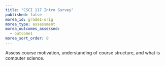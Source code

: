 ```yaml
---
title: "CSCI 117 Intro Survey"
published: false
morea_id: grade1-orig
morea_type: assessment
morea_outcomes_assessed:
  - outcome1
morea_sort_order: 0
---
```


Assess course motivation, understanding of course structure, and what is computer science.

<link rel="stylesheet" href="http://cdn.oesmith.co.uk/morris-0.4.3.min.css">
<script src="//cdnjs.cloudflare.com/ajax/libs/raphael/2.1.0/raphael-min.js"></script>
<script src="http://cdn.oesmith.co.uk/morris-0.4.3.min.js"></script>

<div class="well">
  <div id="assessment" style="height: 250px;"></div>
</div>

<script>
Morris.Bar({
  element: 'assessment',
  hideHover: false,
  data: [
        { y: 'Satisfactory (%)', num: 18 },
        { y: 'Unsatisfactory (%)', num: 9 },
        ],
  xkey: 'y',
  ykeys: ['num'],
  resize: true,
  labels: ['Students']
});
</script>